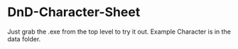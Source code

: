 # DnD-Character-Sheet

Just grab the .exe from the top level to try it out.
Example Character is in the data folder.
